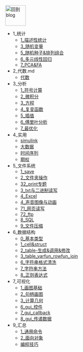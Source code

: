 
<a href="http://www.guofei.site" target='blog'>
<img src="http://www.guofei.site/public/img/me.png"  alt="回到blog" height="64" width="64">
</a>

* 1_统计
    * [1_描述性统计](docs/1_统计/1_描述性统计.md)
    * [3_随机变量](docs/1_统计/3_随机变量.md)
    * [5_随机种子&排列组合](docs/1_统计/5_随机种子&排列组合.md)
    * [6_多元线性回归](docs/1_统计/6_多元线性回归.md)
    * [7_PCA&FA](docs/1_统计/7_PCA&FA.md)
* 2_代数.md
    * [代数](docs/2_代数.md/代数.md)
* 3_分析
    * [1_符号计算](docs/3_分析/1_符号计算.md)
    * [2_微积分](docs/3_分析/2_微积分.md)
    * [3_方程](docs/3_分析/3_方程.md)
    * [4_复变函数](docs/3_分析/4_复变函数.md)
    * [5_插值](docs/3_分析/5_插值.md)
    * [6_傅里叶分析](docs/3_分析/6_傅里叶分析.md)
    * [7_最优化](docs/3_分析/7_最优化.md)
* 4_实用
    * [simulink](docs/4_实用/simulink.md)
    * [大数据](docs/4_实用/大数据.md)
    * [时间序列](docs/4_实用/时间序列.md)
    * [期权](docs/4_实用/期权.md)
* 5_文件系统
    * [1_save](docs/5_文件系统/1_save.md)
    * [2_文件夹操作](docs/5_文件系统/2_文件夹操作.md)
    * [32_print专题](docs/5_文件系统/32_print专题.md)
    * [3_txt与二进制读写](docs/5_文件系统/3_txt与二进制读写.md)
    * [4_Excel](docs/5_文件系统/4_Excel.md)
    * [4_声音图像与动画](docs/5_文件系统/4_声音图像与动画.md)
    * [71_网页读写](docs/5_文件系统/71_网页读写.md)
    * [72_ftp](docs/5_文件系统/72_ftp.md)
    * [8_SQL](docs/5_文件系统/8_SQL.md)
    * [9_文件压缩](docs/5_文件系统/9_文件压缩.md)
* 6_数据结构
    * [0_基本类型](docs/6_数据结构/0_基本类型.md)
    * [1_cell&struct](docs/6_数据结构/1_cell&struct.md)
    * [2_table-生成&调用&修改](docs/6_数据结构/2_table-生成&调用&修改.md)
    * [3_table_varfun_rowfun_join](docs/6_数据结构/3_table_varfun_rowfun_join.md)
    * [6_字符串格式清洗](docs/6_数据结构/6_字符串格式清洗.md)
    * [7_字符串方法](docs/6_数据结构/7_字符串方法.md)
    * [8_正则表达式](docs/6_数据结构/8_正则表达式.md)
* 7_可视化
    * [1_画图基础](docs/7_可视化/1_画图基础.md)
    * [2_句柄画图](docs/7_可视化/2_句柄画图.md)
    * [3_计算几何](docs/7_可视化/3_计算几何.md)
    * [6_gui_控件](docs/7_可视化/6_gui_控件.md)
    * [7_gui_callback](docs/7_可视化/7_gui_callback.md)
    * [8_gui_传递数据](docs/7_可视化/8_gui_传递数据.md)
* 9_汇总
    * [1_通用命令](docs/9_汇总/1_通用命令.md)
    * [2_面向对象](docs/9_汇总/2_面向对象.md)
    * [编程技巧](docs/9_汇总/编程技巧.md)


